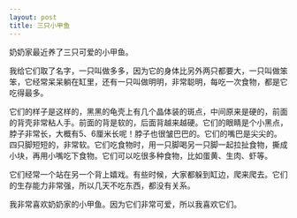 ```yaml
---
layout: post
title: 三只小甲鱼
---
```



奶奶家最近养了三只可爱的小甲鱼。

我给它们取了名字，一只叫做多多，因为它的身体比另外两只都要大，一只叫做笨笨，它经常呆呆躺在缸里，还有一只叫做明明，非常聪明，每吃一次食物，都是它吃得最多。

它们的样子是这样的，黑黑的龟壳上有几个晶体装的斑点，中间原来是硬的，前面的背壳非常粘人手。前面的背是软的，后面背越来越硬。它们的眼睛是个小黑点，脖子非常长，大概有5、6厘米长呢！脖子也很皱巴巴的。它们的嘴巴是尖尖的。四只脚短短的，非常软。它们吃食物时，用一只脚喝另一只脚一起拉扯食物，撕成小块，再用小嘴吃下食物。它们可以吃很多种食物，比如蛋黄、生肉、虾等。

它们经常一个站在另一个背上嬉戏。有些时候，大家都躲到缸边，爬来爬去。它们的生存能力非常强，所以几天不吃东西，都没有关系。

我非常喜欢奶奶家的小甲鱼。因为它们非常可爱，所以我喜欢它们。
